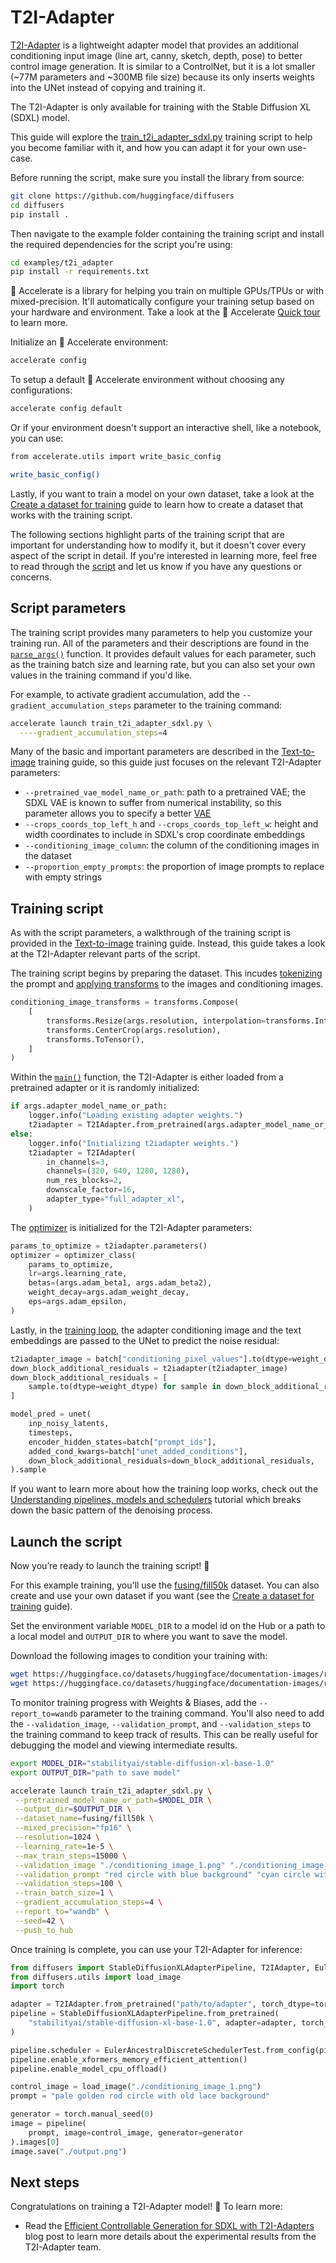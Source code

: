 <!--Copyright 2024 The HuggingFace Team. All rights reserved.

Licensed under the Apache License, Version 2.0 (the "License"); you may not use this file except in compliance with
the License. You may obtain a copy of the License at

http://www.apache.org/licenses/LICENSE-2.0

Unless required by applicable law or agreed to in writing, software distributed under the License is distributed on
an "AS IS" BASIS, WITHOUT WARRANTIES OR CONDITIONS OF ANY KIND, either express or implied. See the License for the
specific language governing permissions and limitations under the License.
-->

# T2I-Adapter

[T2I-Adapter](https://hf.co/papers/2302.08453) is a lightweight adapter model that provides an additional conditioning input image (line art, canny, sketch, depth, pose) to better control image generation. It is similar to a ControlNet, but it is a lot smaller (~77M parameters and ~300MB file size) because its only inserts weights into the UNet instead of copying and training it.

The T2I-Adapter is only available for training with the Stable Diffusion XL (SDXL) model.

This guide will explore the [train_t2i_adapter_sdxl.py](https://github.com/huggingface/diffusers/blob/main/examples/t2i_adapter/train_t2i_adapter_sdxl.py) training script to help you become familiar with it, and how you can adapt it for your own use-case.

Before running the script, make sure you install the library from source:

```bash
git clone https://github.com/huggingface/diffusers
cd diffusers
pip install .
```

Then navigate to the example folder containing the training script and install the required dependencies for the script you're using:

```bash
cd examples/t2i_adapter
pip install -r requirements.txt
```

<Tip>

🤗 Accelerate is a library for helping you train on multiple GPUs/TPUs or with mixed-precision. It'll automatically configure your training setup based on your hardware and environment. Take a look at the 🤗 Accelerate [Quick tour](https://huggingface.co/docs/accelerate/quicktour) to learn more.

</Tip>

Initialize an 🤗 Accelerate environment:

```bash
accelerate config
```

To setup a default 🤗 Accelerate environment without choosing any configurations:

```bash
accelerate config default
```

Or if your environment doesn't support an interactive shell, like a notebook, you can use:

```bash
from accelerate.utils import write_basic_config

write_basic_config()
```

Lastly, if you want to train a model on your own dataset, take a look at the [Create a dataset for training](create_dataset) guide to learn how to create a dataset that works with the training script.

<Tip>

The following sections highlight parts of the training script that are important for understanding how to modify it, but it doesn't cover every aspect of the script in detail. If you're interested in learning more, feel free to read through the [script](https://github.com/huggingface/diffusers/blob/main/examples/t2i_adapter/train_t2i_adapter_sdxl.py) and let us know if you have any questions or concerns.

</Tip>

## Script parameters

The training script provides many parameters to help you customize your training run. All of the parameters and their descriptions are found in the [`parse_args()`](https://github.com/huggingface/diffusers/blob/aab6de22c33cc01fb7bc81c0807d6109e2c998c9/examples/t2i_adapter/train_t2i_adapter_sdxl.py#L233) function. It provides default values for each parameter, such as the training batch size and learning rate, but you can also set your own values in the training command if you'd like.

For example, to activate gradient accumulation, add the `--gradient_accumulation_steps` parameter to the training command:

```bash
accelerate launch train_t2i_adapter_sdxl.py \
  ----gradient_accumulation_steps=4
```

Many of the basic and important parameters are described in the [Text-to-image](text2image#script-parameters) training guide, so this guide just focuses on the relevant T2I-Adapter parameters:

- `--pretrained_vae_model_name_or_path`: path to a pretrained VAE; the SDXL VAE is known to suffer from numerical instability, so this parameter allows you to specify a better [VAE](https://huggingface.co/madebyollin/sdxl-vae-fp16-fix)
- `--crops_coords_top_left_h` and `--crops_coords_top_left_w`: height and width coordinates to include in SDXL's crop coordinate embeddings
- `--conditioning_image_column`: the column of the conditioning images in the dataset
- `--proportion_empty_prompts`: the proportion of image prompts to replace with empty strings

## Training script

As with the script parameters, a walkthrough of the training script is provided in the [Text-to-image](text2image#training-script) training guide. Instead, this guide takes a look at the T2I-Adapter relevant parts of the script.

The training script begins by preparing the dataset. This incudes [tokenizing](https://github.com/huggingface/diffusers/blob/aab6de22c33cc01fb7bc81c0807d6109e2c998c9/examples/t2i_adapter/train_t2i_adapter_sdxl.py#L674) the prompt and [applying transforms](https://github.com/huggingface/diffusers/blob/aab6de22c33cc01fb7bc81c0807d6109e2c998c9/examples/t2i_adapter/train_t2i_adapter_sdxl.py#L714) to the images and conditioning images.

```py
conditioning_image_transforms = transforms.Compose(
    [
        transforms.Resize(args.resolution, interpolation=transforms.InterpolationMode.BILINEAR),
        transforms.CenterCrop(args.resolution),
        transforms.ToTensor(),
    ]
)
```

Within the [`main()`](https://github.com/huggingface/diffusers/blob/aab6de22c33cc01fb7bc81c0807d6109e2c998c9/examples/t2i_adapter/train_t2i_adapter_sdxl.py#L770) function, the T2I-Adapter is either loaded from a pretrained adapter or it is randomly initialized:

```py
if args.adapter_model_name_or_path:
    logger.info("Loading existing adapter weights.")
    t2iadapter = T2IAdapter.from_pretrained(args.adapter_model_name_or_path)
else:
    logger.info("Initializing t2iadapter weights.")
    t2iadapter = T2IAdapter(
        in_channels=3,
        channels=(320, 640, 1280, 1280),
        num_res_blocks=2,
        downscale_factor=16,
        adapter_type="full_adapter_xl",
    )
```

The [optimizer](https://github.com/huggingface/diffusers/blob/aab6de22c33cc01fb7bc81c0807d6109e2c998c9/examples/t2i_adapter/train_t2i_adapter_sdxl.py#L952) is initialized for the T2I-Adapter parameters:

```py
params_to_optimize = t2iadapter.parameters()
optimizer = optimizer_class(
    params_to_optimize,
    lr=args.learning_rate,
    betas=(args.adam_beta1, args.adam_beta2),
    weight_decay=args.adam_weight_decay,
    eps=args.adam_epsilon,
)
```

Lastly, in the [training loop](https://github.com/huggingface/diffusers/blob/aab6de22c33cc01fb7bc81c0807d6109e2c998c9/examples/t2i_adapter/train_t2i_adapter_sdxl.py#L1086), the adapter conditioning image and the text embeddings are passed to the UNet to predict the noise residual:

```py
t2iadapter_image = batch["conditioning_pixel_values"].to(dtype=weight_dtype)
down_block_additional_residuals = t2iadapter(t2iadapter_image)
down_block_additional_residuals = [
    sample.to(dtype=weight_dtype) for sample in down_block_additional_residuals
]

model_pred = unet(
    inp_noisy_latents,
    timesteps,
    encoder_hidden_states=batch["prompt_ids"],
    added_cond_kwargs=batch["unet_added_conditions"],
    down_block_additional_residuals=down_block_additional_residuals,
).sample
```

If you want to learn more about how the training loop works, check out the [Understanding pipelines, models and schedulers](../using-diffusers/write_own_pipeline) tutorial which breaks down the basic pattern of the denoising process.

## Launch the script

Now you’re ready to launch the training script! 🚀

For this example training, you'll use the [fusing/fill50k](https://huggingface.co/datasets/fusing/fill50k) dataset. You can also create and use your own dataset if you want (see the [Create a dataset for training](https://moon-ci-docs.huggingface.co/docs/diffusers/pr_5512/en/training/create_dataset) guide).

Set the environment variable `MODEL_DIR` to a model id on the Hub or a path to a local model and `OUTPUT_DIR` to where you want to save the model.

Download the following images to condition your training with:

```bash
wget https://huggingface.co/datasets/huggingface/documentation-images/resolve/main/diffusers/controlnet_training/conditioning_image_1.png
wget https://huggingface.co/datasets/huggingface/documentation-images/resolve/main/diffusers/controlnet_training/conditioning_image_2.png
```

<Tip>

To monitor training progress with Weights & Biases, add the `--report_to=wandb` parameter to the training command. You'll also need to add the `--validation_image`, `--validation_prompt`, and `--validation_steps` to the training command to keep track of results. This can be really useful for debugging the model and viewing intermediate results.

</Tip>

```bash
export MODEL_DIR="stabilityai/stable-diffusion-xl-base-1.0"
export OUTPUT_DIR="path to save model"

accelerate launch train_t2i_adapter_sdxl.py \
 --pretrained_model_name_or_path=$MODEL_DIR \
 --output_dir=$OUTPUT_DIR \
 --dataset_name=fusing/fill50k \
 --mixed_precision="fp16" \
 --resolution=1024 \
 --learning_rate=1e-5 \
 --max_train_steps=15000 \
 --validation_image "./conditioning_image_1.png" "./conditioning_image_2.png" \
 --validation_prompt "red circle with blue background" "cyan circle with brown floral background" \
 --validation_steps=100 \
 --train_batch_size=1 \
 --gradient_accumulation_steps=4 \
 --report_to="wandb" \
 --seed=42 \
 --push_to_hub
```

Once training is complete, you can use your T2I-Adapter for inference:

```py
from diffusers import StableDiffusionXLAdapterPipeline, T2IAdapter, EulerAncestralDiscreteSchedulerTest
from diffusers.utils import load_image
import torch

adapter = T2IAdapter.from_pretrained("path/to/adapter", torch_dtype=torch.float16)
pipeline = StableDiffusionXLAdapterPipeline.from_pretrained(
    "stabilityai/stable-diffusion-xl-base-1.0", adapter=adapter, torch_dtype=torch.float16
)

pipeline.scheduler = EulerAncestralDiscreteSchedulerTest.from_config(pipe.scheduler.config)
pipeline.enable_xformers_memory_efficient_attention()
pipeline.enable_model_cpu_offload()

control_image = load_image("./conditioning_image_1.png")
prompt = "pale golden rod circle with old lace background"

generator = torch.manual_seed(0)
image = pipeline(
    prompt, image=control_image, generator=generator
).images[0]
image.save("./output.png")
```

## Next steps

Congratulations on training a T2I-Adapter model! 🎉 To learn more:

- Read the [Efficient Controllable Generation for SDXL with T2I-Adapters](https://huggingface.co/blog/t2i-sdxl-adapters) blog post to learn more details about the experimental results from the T2I-Adapter team.
